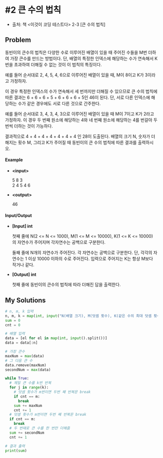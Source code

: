 # #2 큰 수의 법칙

- 출처: 책 <이것이 코딩 테스트다> 2-3 [큰 수의 법칙]



## Problem

동빈이의 큰수의 법칙은 다양한 수로 이루어진 배열이 있을 때 주어진 수들을 M번 더하여 가장 큰수를 만드는 방법이다. 단, 배열의 특정한 인덱스에 해당하는 수가 연속해서 K번을 초과하여 더해질 수 없는 것이 이 법칙의 특징이다.

예를 들어 순서대로 2, 4, 5, 4, 6으로 이루어진 배열이 있을 때, M이 8이고 K가 3이라고 가정하자.

이 경우 특정한 인덱스의 수가 연속해서 세 번까지만 더해질 수 있으므로 큰 수의 법칙에 따른 결과는 6 + 6 + 6 + 5 + 6 + 6 + 6 + 5인 46이 된다. 단, 서로 다른 인덱스에 해당하는 수가 같은 경우에도 서로 다른 것으로 간주한다.

예를 들어 순서대로 3, 4, 3, 4, 3으로 이루어진 배열이 있을 때 M이 7이고 K가 2라고 가정하자. 이 경우 두 번째 원소에 해당하는 4와 네 번째 원소에 해당하는 4를 번갈아 두 번씩 더하는 것이 가능하다.

결과적으로 4 + 4 + 4 + 4 + 4 + 4 + 4 인 28이 도출된다.
배열의 크기 N, 숫자가 더해지는 횟수 M, 그리고 K가 주어질 때 동빈이의 큰 수의 법칙에 따른 결과를 출력하시오.



#### Example

- **\<input>**                          

  5 8 3                                           
  2 4 5 4 6
  
- **\<output>**

  46



#### Input/Output

- **[Input] int**

  첫째 줄에 N(2 <= N <= 1000), M(1 <= M <= 10000), K(1 <= K <= 10000) 의 자연수가 주어지며 각자연수는 공백으로 구분한다.

  둘째 줄에 N개의 자연수가 주어진다. 각 자연수는 공백으로 구분한다.
  단, 각각의 자연수는 1 이상 10000 이하의 수로 주어진다. 입력으로 주어지는 K는 항상 M보다 작거나 같다.

- **[Output] int**

  첫째 줄에 동빈이의 큰수의 법칙에 따라 더해진 답을 출력한다.



## My Solutions

```python
# n, m, k 입력
n, m, k = map(int, input("N(배열 크기), M(덧셈 횟수), K(같은 수의 최대 덧셈 횟수)").split())
sum = 0
cnt = 0

# 배열 입력
data = [el for el in map(int, input().split())]
data = data[:n]

# 가장 큰수
maxNum = max(data)
# 그 다음 큰 수
data.remove(maxNum)
secondNum = max(data)

while True:
  # 제일 큰 수를 k번 반복
  for j in range(k):
    # 덧셈 횟수가 m번이면 두번 째 반복문 break
    if cnt == m:
      break
    sum += maxNum
    cnt += 1
  # 덧셈 횟수가 m번이면 두번 째 반복문 break
  if cnt == m:
    break 
  # 두 번때로 큰 수를 한 번만 더해줌
  sum += secondNum
  cnt += 1

# 결과 출력
print(sum)
```




